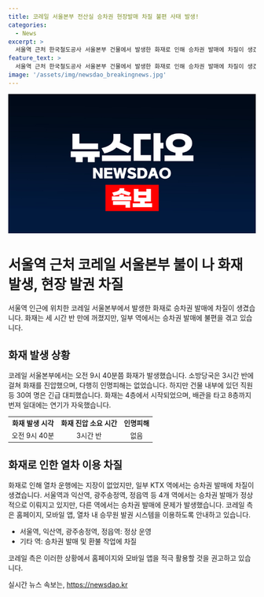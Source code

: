 ```yaml
---
title: 코레일 서울본부 전산실 승차권 현장발매 차질 불편 사태 발생!
categories:
  - News
excerpt: >
  서울역 근처 한국철도공사 서울본부 건물에서 발생한 화재로 인해 승차권 발매에 차질이 생겼습니다. 불은 3시간 반 만에 꺼졌으며, 인명피해는 없었습니다. 일부 KTX 역에서는 승차권 발매에 차질이 있지만, 코레일은 대체방법을 안내하고 있습니다. 홈페이지, 모바일 앱, 또는 열차 내 승무원 발권 시스템을 이용하도록 요청하고 있습니다.
feature_text: >
  서울역 근처 한국철도공사 서울본부 건물에서 발생한 화재로 인해 승차권 발매에 차질이 생겼습니다. 불은 3시간 반 만에 꺼졌으며, 인명피해는 없었습니다. 일부 KTX 역에서는 승차권 발매에 차질이 있지만, 코레일은 대체방법을 안내하고 있습니다. 홈페이지, 모바일 앱, 또는 열차 내 승무원 발권 시스템을 이용하도록 요청하고 있습니다.
image: '/assets/img/newsdao_breakingnews.jpg'
---
```


<p><img src="/assets/img/newsdao_breakingnews.jpg" alt="ontimetimes 속보" /></p>

<h1>서울역 근처 코레일 서울본부 불이 나 화재 발생, 현장 발권 차질</h1>

<p data-ke-size="size16">서울역 인근에 위치한 코레일 서울본부에서 발생한 화재로 승차권 발매에 차질이 생겼습니다. 화재는 세 시간 반 만에 꺼졌지만, 일부 역에서는 승차권 발매에 불편을 겪고 있습니다.</p>

<h2 data-ke-size="size26">화재 발생 상황</h2>

<p data-ke-size="size16">코레일 서울본부에서는 오전 9시 40분쯤 화재가 발생했습니다. 소방당국은 3시간 반에 걸쳐 화재를 진압했으며, 다행히 인명피해는 없었습니다. 하지만 건물 내부에 있던 직원 등 30여 명은 긴급 대피했습니다. 화재는 4층에서 시작되었으며, 배관을 타고 8층까지 번져 일대에는 연기가 자욱했습니다.</p>

<table>
  <tr>
    <td style="text-align: center; height: 17px;"><b>화재 발생 시각</b></td>
    <td style="text-align: center; height: 17px;"><b>화재 진압 소요 시간</b></td>
    <td style="text-align: center; height: 17px;"><b>인명피해</b></td>
  </tr>
  <tr>
    <td style="text-align: center; height: 17px;">오전 9시 40분</td>
    <td style="text-align: center; height: 17px;">3시간 반</td>
    <td style="text-align: center; height: 17px;">없음</td>
  </tr>
</table>

<h2 data-ke-size="size26">화재로 인한 열차 이용 차질</h2>

<p data-ke-size="size16">화재로 인해 열차 운행에는 지장이 없었지만, 일부 KTX 역에서는 승차권 발매에 차질이 생겼습니다. 서울역과 익산역, 광주송정역, 정읍역 등 4개 역에서는 승차권 발매가 정상적으로 이뤄지고 있지만, 다른 역에서는 승차권 발매에 문제가 발생했습니다. 코레일 측은 홈페이지, 모바일 앱, 열차 내 승무원 발권 시스템을 이용하도록 안내하고 있습니다.</p>

<ul>
  <li>서울역, 익산역, 광주송정역, 정읍역: 정상 운영</li>
  <li>기타 역: 승차권 발매 및 환불 작업에 차질</li>
</ul>

<p data-ke-size="size16">코레일 측은 이러한 상황에서 홈페이지와 모바일 앱을 적극 활용할 것을 권고하고 있습니다.</p>
실시간 뉴스 속보는, <a href="https://newsdao.kr" rel="dofollow">https://newsdao.kr</a>


